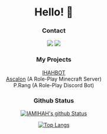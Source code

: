 <div align='center'>
  
  # Hello! 👋
  
  ### Contact
  <div align='center'>
  
  ![](https://img.shields.io/badge/rai_ny._.-5865F2?style=square&logo=discord&logoColor=white)
  <a href="mailto:op@raiiiny.xyz"><img src = "https://img.shields.io/badge/op@raiiiny.xyz-EA4335?style=flat-square&logo=gmail&logoColor=white" /></a>
    
  </div>

  ### My Projects
  [IHAHBOT](https://discord.com/application-directory/769163955137675275)
  <br>
  [Ascalon](https://github.com/AscalonMC) (A Role-Play Minecraft Server)
  <br>
  P.Rang (A Role-Play Discord Bot)


  ### Github Status
  [![IAMIHAH's github Status](https://github-readme-stats.vercel.app/api?username=IAMIHAH&show_icons=true&theme=shadow_red&count_private=true)](https://github.com/IAMIHAH)

  [![Top Langs](https://github-readme-stats.vercel.app/api/top-langs/?username=IAMIHAH&theme=tokyonight&show_icons=true)](https://github.com/IAMIHAH)
  
</div>
